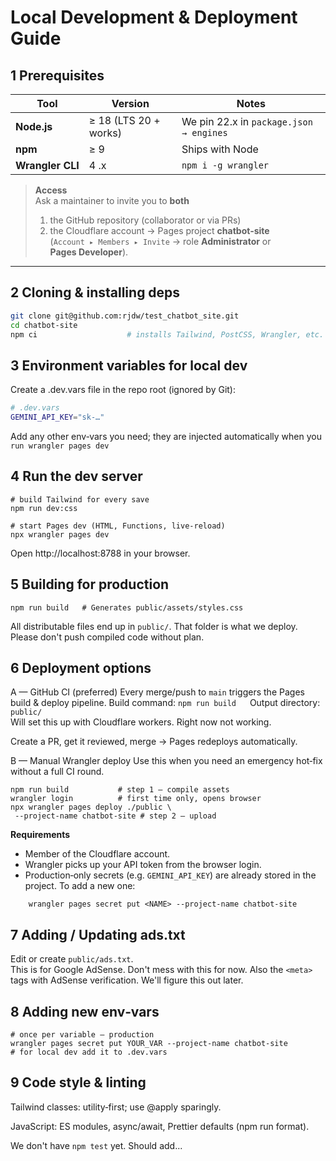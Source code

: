 # Local Development & Deployment Guide

## 1 Prerequisites

| Tool             | Version               | Notes                                   |
| ---------------- | --------------------- | --------------------------------------- |
| **Node.js**      | ≥ 18 (LTS 20 + works) | We pin 22.x in `package.json → engines` |
| **npm**          | ≥ 9                   | Ships with Node                         |
| **Wrangler CLI** | 4 .x                  | `npm i -g wrangler`                     |

> **Access**  
> Ask a maintainer to invite you to **both**
>
> 1. the GitHub repository (collaborator or via PRs)
> 2. the Cloudflare account → Pages project **chatbot‑site**  
>    (`Account ▸ Members ▸ Invite` → role **Administrator** or **Pages Developer**).

---

## 2 Cloning & installing deps

```bash
git clone git@github.com:rjdw/test_chatbot_site.git
cd chatbot-site
npm ci                    # installs Tailwind, PostCSS, Wrangler, etc.
```

## 3 Environment variables for local dev

Create a .dev.vars file in the repo root (ignored by Git):

```bash
# .dev.vars
GEMINI_API_KEY="sk-…"
```

Add any other env‑vars you need; they are injected automatically when you `run wrangler pages dev`

## 4 Run the dev server

```
# build Tailwind for every save
npm run dev:css

# start Pages dev (HTML, Functions, live‑reload)
npx wrangler pages dev
```

Open http://localhost:8788 in your browser.

## 5 Building for production

```
npm run build   # Generates public/assets/styles.css
```

All distributable files end up in `public/`.
That folder is what we deploy.
Please don't push compiled code without plan.

## 6 Deployment options

A — GitHub CI (preferred)
Every merge/push to `main` triggers the Pages build & deploy pipeline.
Build command: `npm run build`   Output directory: `public/`  
Will set this up with Cloudflare workers. Right now not working.

Create a PR, get it reviewed, merge → Pages redeploys automatically.

B — Manual Wrangler deploy
Use this when you need an emergency hot‑fix without a full CI round.

```
npm run build           # step 1 – compile assets
wrangler login          # first time only, opens browser
npx wrangler pages deploy ./public \
 --project-name chatbot-site # step 2 – upload
```

**Requirements**

- Member of the Cloudflare account.
- Wrangler picks up your API token from the browser login.
- Production‑only secrets (e.g. `GEMINI_API_KEY`) are already stored in the project. To add a new one:

```
    wrangler pages secret put <NAME> --project-name chatbot-site
```

## 7 Adding / Updating ads.txt

Edit or create `public/ads.txt`.  
This is for Google AdSense. Don't mess with this for now. Also the `<meta>` tags with AdSense verification. We'll figure this out later.

## 8 Adding new env‑vars

```
# once per variable – production
wrangler pages secret put YOUR_VAR --project-name chatbot-site
# for local dev add it to .dev.vars
```

## 9 Code style & linting

Tailwind classes: utility‑first; use @apply sparingly.

JavaScript: ES modules, async/await, Prettier defaults
(npm run format).

We don't have `npm test` yet. Should add...
